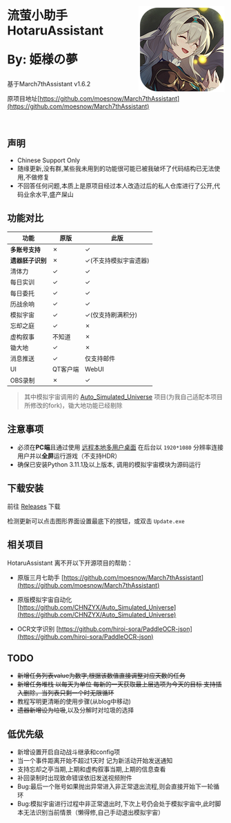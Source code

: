 <div>
<p>
    <img src="./assets/screenshot/Hotaru.png" align="right">
</p>

<h1>
流萤小助手<br>
HotaruAssistant

By: 姫様の夢
</h1>

基于March7thAssistant v1.6.2

原项目地址[https://github.com/moesnow/March7thAssistant](https://github.com/moesnow/March7thAssistant)

<p>
    <img alt="" src="https://img.shields.io/github/v/release/himesamanoyume/HotaruAssistant?style=flat-square&color=4096d8" />
    <img alt="" src="https://img.shields.io/github/downloads/himesamanoyume/HotaruAssistant/total?style=flat-square&color=f18cb9" />
</p>

</div>

## 声明

- Chinese Support Only
- 随缘更新,没有群,某些我未用到的功能很可能已被我破坏了代码结构已无法使用,不做修复
- 不回答任何问题,本质上是原项目经过本人改造过后的私人仓库进行了公开,代码业余水平,盛产屎山

## 功能对比

功能|原版|此版
--|--|--
**多账号支持**|&cross;|&check;
**遗器胚子识别**|&cross;|&check;(不支持模拟宇宙遗器)
清体力|&check;|&check;
每日实训|&check;|&check;
每日委托|&check;|&check;
历战余响|&check;|&check;
模拟宇宙|&check;|&check;(仅支持刷满积分)
忘却之庭|&check;|&cross;
虚构叙事|不知道|&cross;
锄大地|&check;|&cross;
消息推送|&check;|仅支持邮件
UI|QT客户端|WebUI
OBS录制|&cross;|&check;

> 其中模拟宇宙调用的 [Auto_Simulated_Universe](https://github.com/himesamanoyume/Auto_Simulated_Universe) 项目(为我自己适配本项目所修改的fork)，锄大地功能已经剔除

## 注意事项

- 必须在**PC端**且通过使用 [远程本地多用户桌面](https://asu.stysqy.top/guide/bs.html) 在后台以 `1920*1080` 分辨率连接用户并以**全屏**运行游戏（不支持HDR）
- 确保已安装Python 3.11.1及以上版本, 调用的模拟宇宙模块为源码运行

## 下载安装

前往 [Releases](https://github.com/himesamanoyume/HotaruAssistant/releases/latest) 下载

检测更新可以点击图形界面设置最底下的按钮，或双击 `Update.exe`

## 相关项目

HotaruAssistant 离不开以下开源项目的帮助：

- 原版三月七助手 [https://github.com/moesnow/March7thAssistant](https://github.com/moesnow/March7thAssistant)

- 原版模拟宇宙自动化 [https://github.com/CHNZYX/Auto_Simulated_Universe](https://github.com/CHNZYX/Auto_Simulated_Universe)

- OCR文字识别 [https://github.com/hiroi-sora/PaddleOCR-json](https://github.com/hiroi-sora/PaddleOCR-json)

## TODO

- ~~新增任务列表value为数字,根据该数值直接调整对应天数的任务~~
- ~~新增任务堆栈 以每天为单位 每新的一天获取最上层选项为今天的目标 支持插入删除，当列表只剩一个时无限循环~~
- 教程写明更清晰的使用步骤(从blog中移动)
- ~~遗器新增设为垃圾~~,以及分解时对垃圾的选择

## 低优先级

- 新增设置开启自动战斗继承和config项
- 当一个事件距离开始不超过1天时 记为新活动开始发送通知
- 支持忘却之亭当期,上期和虚构叙事当期,上期的信息查看
- 补回录制时出现致命错误依旧发送视频附件
- Bug:最后一个账号如果抛出异常进入非正常退出流程,则会直接开始下一轮循环
- Bug:模拟宇宙进行过程中非正常退出时,下次上号仍会处于模拟宇宙中,此时脚本无法识别当前情景（懒得修,自己手动退出模拟宇宙）